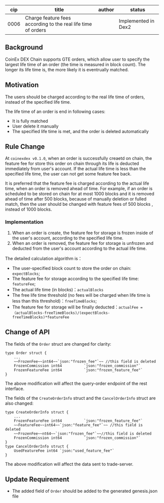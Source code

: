 
cip | title | author | status|
-----|-----|-----|----|
0006|Charge feature fees according to the real life time of orders| | Implemented in Dex2 |

## Background

CoinEx DEX Chain supports GTE orders, which allow user to specify the largest life time of an order (the time is measured in block count). The longer its life time is, the more likely it is eventrually matched.

## Motivation

The users should be charged according to the real life time of orders, instead of the specified life time.

The life time of an order is end in following cases:

*   It is fully matched
*   User delete it manually
*   The specified life time is met, and the order is deleted automatically

## Rule Change

At `coinexdex v0.1.0`, when an order is successfully creaetd on chain, the feature fee for store this order on chain through its life is deducted immediately from user's account. If the actual life time is less than the specified life time, the user can not get some feature fee back.

It is preferred that the feature fee is charged according to the actual life time, when an order is removed ahead of time. For example, if an order is scheduled to be stored on chain for at most 1000 blocks and it is removed ahead of time after 500 blocks, because of manually deletion or fulled match, then the user should be changed with feature fees of 500 blocks , instead of 1000 blocks.

### Implementation

1. When an order is create, the feature fee for storage is frozen inside of the user's account, according to the specified life time.
2. When an order is removed, the feature fee for storage is unfrozen and deducted from the user's account according to the actual life time.

The detailed calculation algorithm is： 

*   The user-specified block count to store the order on chain:  `expectBlocks`;
*   The feature fee for storage according to the specified life time: `featureFee`;
*   The actual life time (in blocks)：`actualBlocks`
*   The free life time threshold (no fees will be charged when life time is less than this threshold)：`freeTimeBlocks`;
*   The feature fee for storage will be finally deducted：`actualFee = （actualBlocks-freeTimeBlocks)/(expectBlocks-freeTimeBlocks)*featureFee`

## Change of API

The fields of the `Order` struct are changed for clarity:
```
type Order struct {
    ...
    ~~FrozenFee~~int64~~`json:"frozen_fee"`~~ //this field is deleted
    FrozenCommission int64          `json:"frozen_commission"`
    FrozenFeatureFee int64          `json:"frozen_feature_fee"`
}
```

The above modification will affect the query-order endpoint of the rest interface.

The fields of the `CreateOrderInfo` struct  and the `CancelOrderInfo` struct are also changed:


```
type CreateOrderInfo struct {
    ...
    FrozenFeatureFee int64          `json:"frozen_feature_fee"`
    ~~FeatureFee~~int64~~`json:"feature_fee"`~~ //this field is deleted
    ~~FrozenFee~~nt64~~`json:"frozen_fee"`~~//this field is deleted
    FrozenCommission int64          `json:"frozen_commission"`
}
type CancelOrderInfo struct {	
    UsedFeatureFee int64 `json:"used_feature_fee"`
}
```

The above modification will affect the data sent to trade-server.



## Update Requirement

- The added field of `Order` should be added to the generated genesis.json file
